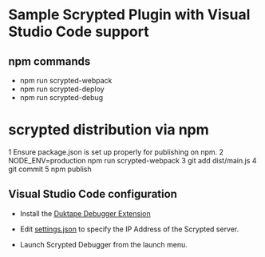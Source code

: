 # Sample Scrypted Plugin with Visual Studio Code support

## npm commands
 * npm run scrypted-webpack
 * npm run scrypted-deploy <ipaddress>
 * npm run scrypted-debug <ipaddress>

# scrypted distribution via npm
 1 Ensure package.json is set up properly for publishing on npm.
 2 NODE_ENV=production npm run scrypted-webpack
 3 git add dist/main.js
 4 git commit
 5 npm publish

## Visual Studio Code configuration

* Install the [Duktape Debugger Extension](https://marketplace.visualstudio.com/items?itemName=koush.duk-debug)

* Edit [settings.json](https://github.com/koush/scrypted-vscode/blob/master/.vscode/settings.json) to specify the IP Address of the Scrypted server.
* Launch Scrypted Debugger from the launch menu.
